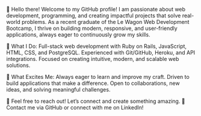 👋 Hello there! Welcome to my GitHub profile!
I am passionate about web development, programming, and creating impactful projects that solve real-world problems. As a recent graduate of the Le Wagon Web Development Bootcamp, I thrive on building modern, responsive, and user-friendly applications, always eager to continuously grow my skills.

🚀 What I Do:
Full-stack web development with Ruby on Rails, JavaScript, HTML, CSS, and PostgreSQL.
Experienced with Git/GitHub, Heroku, and API integrations.
Focused on creating intuitive, modern, and scalable web solutions.

🌟 What Excites Me:
Always eager to learn and improve my craft.
Driven to build applications that make a difference.
Open to collaborations, new ideas, and solving meaningful challenges.

💬 Feel free to reach out! Let’s connect and create something amazing.
📩 Contact me via GitHub or connect with me on LinkedIn!



<!---
JavierPonzo/JavierPonzo is a ✨ special ✨ repository because its `README.md` (this file) appears on your GitHub profile.
You can click the Preview link to take a look at your changes.
--->
